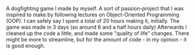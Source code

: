 A dogfighting game I made by myself. A sort of passion-project that I was inspired to make by following lectures on Object-Oriented Programming (OOP). I can safely say I spent a total of 20 hours making it, initially. The game was made in 3 days (so around 6 and a half hours daily) Afterwards I cleaned up the code a little, and made some "quality of life" changes. There might be more to streamline, but for the amount of code - in my opinion - it is good enough.  
